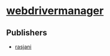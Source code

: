 # [webdrivermanager](https://pypi.org/project/webdrivermanager)



## Publishers
- [rasjani](https://pypi.org/user/rasjani)

